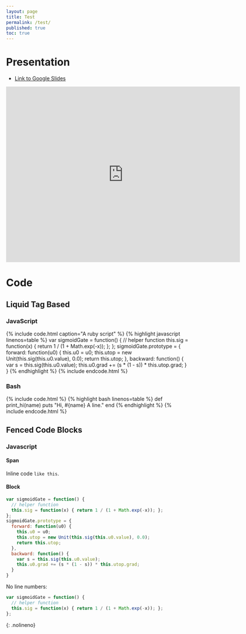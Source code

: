```yaml
---
layout: page
title: Test
permalink: /test/
published: true
toc: true
---
```


# Presentation
- [Link to Google Slides](https://docs.google.com/presentation/d/e/2PACX-1vSnRWlYCYhHttURB1ZHugpTm2X2rc36oPuMAp-iNXJO55WLyjqHLdFVlvh1Kg5Pi-IBlF26PeAyW3kb/pub?start=false&loop=false&delayms=3000)

<iframe src="https://docs.google.com/presentation/d/e/2PACX-1vSnRWlYCYhHttURB1ZHugpTm2X2rc36oPuMAp-iNXJO55WLyjqHLdFVlvh1Kg5Pi-IBlF26PeAyW3kb/embed?start=false&loop=false&delayms=60000" frameborder="0" width="640" height="480" allowfullscreen="true" mozallowfullscreen="true" webkitallowfullscreen="true"></iframe>

# Code

## Liquid Tag Based

### JavaScript
{% include code.html caption="A ruby script" %}
{% highlight javascript linenos=table %}
var sigmoidGate = function() {
  // helper function
  this.sig = function(x) { return 1 / (1 + Math.exp(-x)); };
};
sigmoidGate.prototype = {
  forward: function(u0) {
    this.u0 = u0;
    this.utop = new Unit(this.sig(this.u0.value), 0.0);
    return this.utop;
  },
  backward: function() {
    var s = this.sig(this.u0.value);
    this.u0.grad += (s * (1 - s)) * this.utop.grad;
  }
}
{% endhighlight %}
{% include endcode.html %}

### Bash
{% include code.html %}
{% highlight bash linenos=table %}
def print_hi(name)
  puts "Hi, #{name} A line."
end
{% endhighlight %}
{% include endcode.html %}

## Fenced Code Blocks

### Javascript

#### Span
Inline code `like this`.

#### Block

```javascript
var sigmoidGate = function() {
  // helper function
  this.sig = function(x) { return 1 / (1 + Math.exp(-x)); };
};
sigmoidGate.prototype = {
  forward: function(u0) {
    this.u0 = u0;
    this.utop = new Unit(this.sig(this.u0.value), 0.0);
    return this.utop;
  },
  backward: function() {
    var s = this.sig(this.u0.value);
    this.u0.grad += (s * (1 - s)) * this.utop.grad;
  }
}
```

No line numbers:
```javascript
var sigmoidGate = function() {
  // helper function
  this.sig = function(x) { return 1 / (1 + Math.exp(-x)); };
};
```
{: .nolineno}
